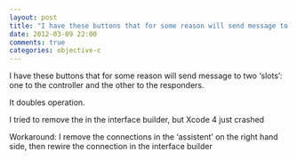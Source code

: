 ```yaml
---
layout: post
title: "I have these buttons that for some reason will send message to two ‘slots’: one to the controller and the other to the responders."
date: 2012-03-09 22:00
comments: true
categories: objective-c
---
```



I have these buttons that for some reason will send message to two ‘slots’: one to the controller and the other to the responders.




It doubles operation.




I tried to remove the in the interface builder, but Xcode 4 just crashed




Workaround: I remove the connections in the ‘assistent’ on the right hand side, then rewire the connection in the interface builder


